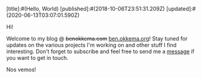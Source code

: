 [title]:#(Hello, World)
[published]:#(2018-10-06T23:51:31.209Z)
[updated]:#(2020-06-13T03:07:01.590Z)

Hi!

Welcome to my blog @ <del>benokkema.com</del> [ben.okkema.org](https://ben.okkema.org)! Stay tuned for updates on the various projects I'm working on and other stuff I find interesting. Don't forget to subscribe and feel free to send me a [message](https://ben.okkema.org/contact/) if you want to get in touch.

Nos vemos!